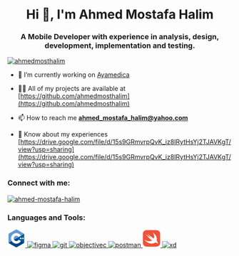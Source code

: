 <h1 align="center">Hi 👋, I'm Ahmed Mostafa Halim</h1>
<h3 align="center">A Mobile Developer with experience in analysis, design, development, implementation and testing.</h3>

<p align="left"> <a href="https://github.com/ryo-ma/github-profile-trophy"><img src="https://github-profile-trophy.vercel.app/?username=ahmedmosthalim" alt="ahmedmosthalim" /></a> </p>

- 🔭 I’m currently working on [Ayamedica](https://www.ayamedica.com)

- 👨‍💻 All of my projects are available at [https://github.com/ahmedmosthalim](https://github.com/ahmedmosthalim)

- 📫 How to reach me **ahmed_mostafa_halim@yahoo.com**

- 📄 Know about my experiences [https://drive.google.com/file/d/15s9GRmvrpQvK_iz8IRytHsYj2TJAVKgT/view?usp=sharing](https://drive.google.com/file/d/15s9GRmvrpQvK_iz8IRytHsYj2TJAVKgT/view?usp=sharing)

<h3 align="left">Connect with me:</h3>
<p align="left">
<a href="https://linkedin.com/in/ahmed-mostafa-halim" target="blank"><img align="center" src="https://raw.githubusercontent.com/rahuldkjain/github-profile-readme-generator/master/src/images/icons/Social/linked-in-alt.svg" alt="ahmed-mostafa-halim" height="30" width="40" /></a>
</p>

<h3 align="left">Languages and Tools:</h3>
<p align="left"> <a href="https://www.w3schools.com/cpp/" target="_blank" rel="noreferrer"> <img src="https://raw.githubusercontent.com/devicons/devicon/master/icons/cplusplus/cplusplus-original.svg" alt="cplusplus" width="40" height="40"/> </a> <a href="https://www.figma.com/" target="_blank" rel="noreferrer"> <img src="https://www.vectorlogo.zone/logos/figma/figma-icon.svg" alt="figma" width="40" height="40"/> </a> <a href="https://git-scm.com/" target="_blank" rel="noreferrer"> <img src="https://www.vectorlogo.zone/logos/git-scm/git-scm-icon.svg" alt="git" width="40" height="40"/> </a> <a href="https://developer.apple.com/library/archive/documentation/Cocoa/Conceptual/ProgrammingWithObjectiveC/Introduction/Introduction.html" target="_blank" rel="noreferrer"> <img src="https://www.vectorlogo.zone/logos/apple_objectivec/apple_objectivec-icon.svg" alt="objectivec" width="40" height="40"/> </a> <a href="https://postman.com" target="_blank" rel="noreferrer"> <img src="https://www.vectorlogo.zone/logos/getpostman/getpostman-icon.svg" alt="postman" width="40" height="40"/> </a> <a href="https://developer.apple.com/swift/" target="_blank" rel="noreferrer"> <img src="https://raw.githubusercontent.com/devicons/devicon/master/icons/swift/swift-original.svg" alt="swift" width="40" height="40"/> </a> <a href="https://www.adobe.com/products/xd.html" target="_blank" rel="noreferrer"> <img src="https://cdn.worldvectorlogo.com/logos/adobe-xd.svg" alt="xd" width="40" height="40"/> </a> </p>

